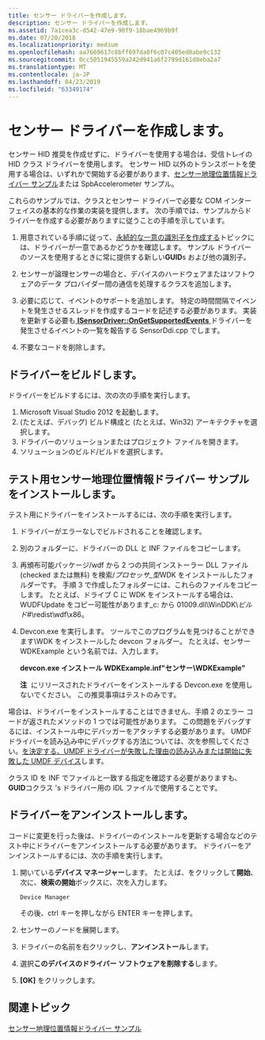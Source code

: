 ```yaml
---
title: センサー ドライバーを作成します。
description: センサー ドライバーを作成します。
ms.assetid: 7a1cea3c-d542-47e9-90f9-18bae4969b9f
ms.date: 07/20/2018
ms.localizationpriority: medium
ms.openlocfilehash: aa7669617c8bff697da8f6c07c405ed8abe9c132
ms.sourcegitcommit: 0cc5051945559a242d941a6f2799d161d8eba2a7
ms.translationtype: MT
ms.contentlocale: ja-JP
ms.lasthandoff: 04/23/2019
ms.locfileid: "63349174"
---
```

# <a name="creating-a-sensor-driver"></a>センサー ドライバーを作成します。


センサー HID 推奨を作成せずに、ドライバーを使用する場合は、受信トレイの HID クラス ドライバーを使用します。 センサー HID 以外のトランスポートを使用する場合は、いずれかで開始する必要があります、[センサー地理位置情報ドライバー サンプル](https://msdn.microsoft.com/library/windows/hardware/hh768273)または SpbAccelerometer サンプル。

これらのサンプルでは、クラスとセンサー ドライバーで必要な COM インターフェイスの基本的な作業の実装を提供します。 次の手順では、サンプルからドライバーを作成する必要がありますに従うことの手順を示しています。

1.  用意されている手順に従って、[永続的な一意の識別子を作成する](creating-a-persistent-unique-identifier.md)トピックには、ドライバーが一意であるかどうかを確認します。 サンプル ドライバーのソースを使用するときに常に提供する新しい**GUID**s および他の識別子。

2.  センサーが論理センサーの場合と、デバイスのハードウェアまたはソフトウェアのデータ プロバイダー間の通信を処理するクラスを追加します。

3.  必要に応じて、イベントのサポートを追加します。 特定の時間間隔でイベントを発生させるスレッドを作成するコードを記述する必要があります。 実装を更新する必要も[ **ISensorDriver::OnGetSupportedEvents** ](https://msdn.microsoft.com/library/windows/hardware/ff545623)ドライバーを発生させるイベントの一覧を報告する SensorDdi.cpp でします。

4.  不要なコードを削除します。

## <a name="build-the-driver"></a>ドライバーをビルドします。

ドライバーをビルドするには、次の次の手順を実行します。

1.  Microsoft Visual Studio 2012 を起動します。
2.  (たとえば、デバッグ) ビルド構成と (たとえば、Win32) アーキテクチャを選択します。
3.  ドライバーのソリューションまたはプロジェクト ファイルを開きます。
4.  ソリューションのビルド/ビルドを選択します。

## <a name="install-the-sensors-geolocation-driver-sample-for-testing"></a>テスト用センサー地理位置情報ドライバー サンプルをインストールします。

テスト用にドライバーをインストールするには、次の手順を実行します。

1.  ドライバーがエラーなしでビルドされることを確認します。

2.  別のフォルダーに、ドライバーの DLL と INF ファイルをコピーします。

3.  再頒布可能パッケージ/wdf から 2 つの共同インストーラー DLL ファイル (checked または無料) を検索/*プロセッサ\_型*WDK をインストールしたフォルダーです。 手順 3 で作成したフォルダーには、これらのファイルをコピーします。 たとえば、ドライブ C に WDK をインストールする場合は、WUDFUpdate をコピー可能性があります\_c: から 01009.dll\\WinDDK\\*ビルド\#*\\redist\\wdf\\x86。

4.  Devcon.exe を実行します。 ツールでこのプログラムを見つけることができます\\WDK をインストールした devcon フォルダー。 たとえば、センサー WDKExample という名前では、入力します。

    **devcon.exe インストール WDKExample.inf"センサー\\WDKExample"**

    **注**  にリリースされたドライバーをインストールする Devcon.exe を使用しないでください。 この推奨事項はテストのみです。

     

場合は、ドライバーをインストールすることはできません、手順 2 のエラー コードが返されたメソッドの 1 つでは可能性があります。 この問題をデバッグするには、インストール中にデバッガーをアタッチする必要があります。 UMDF ドライバーを読み込み中にデバッグする方法については、次を参照してください。[を決定する、UMDF ドライバーが失敗した理由の読み込みまたは開始に失敗した UMDF デバイス](https://msdn.microsoft.com/library/windows/hardware/ff554611)します。

クラス ID を INF でファイルと一致する指定を確認する必要がありますも、 **GUID**コクラス 's ドライバー用の IDL ファイルで使用することです。

## <a name="uninstalling-the-driver"></a>ドライバーをアンインストールします。

コードに変更を行った後は、ドライバーのインストールを更新する場合などのテスト中にドライバーをアンインストールする必要があります。 ドライバーをアンインストールするには、次の手順を実行します。

1.  開いている**デバイス マネージャー**します。 たとえば、をクリックして**開始**、次に、**検索の開始**ボックスに、次を入力します。

    ``` syntax
    Device Manager
    ```

    その後、ctrl キーを押しながら ENTER キーを押します。

2.  センサーのノードを展開します。

3.  ドライバーの名前を右クリックし、**アンインストール**します。

4.  選択**このデバイスのドライバー ソフトウェアを削除する**します。

5.  **[OK]** をクリックします。

## <a name="related-topics"></a>関連トピック
[センサー地理位置情報ドライバー サンプル](https://msdn.microsoft.com/library/windows/hardware/hh768273)



